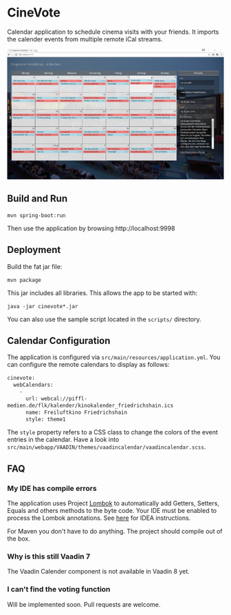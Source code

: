 # CineVote

Calendar application to schedule cinema visits with your friends. 
It imports the calender events from multiple remote iCal streams.

![Screenshot](docs/screenshot.png?raw=true "Screenshot")

## Build and Run
    mvn spring-boot:run
    
Then use the application by browsing http://localhost:9998

## Deployment
    
Build the fat jar file:

    mvn package

This jar includes all libraries. This allows the app to be started with:

    java -jar cinevote*.jar
    
You can also use the sample script located in the `scripts/` directory.
    
## Calendar Configuration

The application is configured via `src/main/resources/application.yml`.
You can configure the remote calendars to display as follows:

    cinevote:
      webCalendars:
        -
          url: webcal://piffl-medien.de/flk/kalender/kinokalender_friedrichshain.ics
          name: Freiluftkino Friedrichshain
          style: theme1
              
The `style` property refers to a CSS class to change the colors of
the event entries in the calendar. Have a look into `src/main/webapp/VAADIN/themes/vaadincalendar/vaadincalendar.scss`.
    
## FAQ

### My IDE has compile errors

The application uses Project [Lombok](https://projectlombok.org/) to automatically add Getters, Setters, Equals and others methods
 to the byte code. Your IDE must be enabled to process the Lombok annotations.
 See [here](https://stackoverflow.com/questions/9424364/cant-compile-project-when-im-using-lombok-under-intellij-idea) for IDEA instructions.
 
For Maven you don't have to do anything. The project should compile out of the box.

### Why is this still Vaadin 7

The Vaadin Calender component is not available in Vaadin 8 yet.

### I can't find the voting function

Will be implemented soon. Pull requests are welcome.